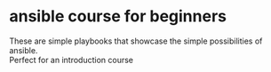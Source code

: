 # ansible course for beginners

These are simple playbooks that showcase the simple possibilities of ansible.  
Perfect for an introduction course
